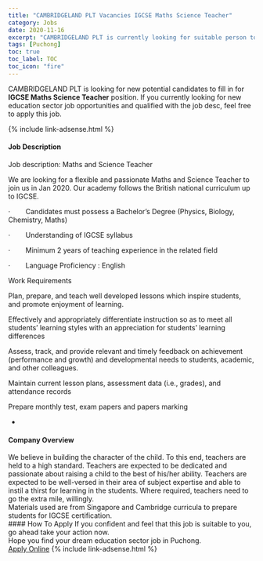 ```yaml
---
title: "CAMBRIDGELAND PLT Vacancies IGCSE Maths Science Teacher" 
category: Jobs 
date: 2020-11-16 
excerpt: "CAMBRIDGELAND PLT is currently looking for suitable person to fill in the IGCSE Maths Science Teacher which positioned at Puchong" 
tags: [Puchong] 
toc: true 
toc_label: TOC 
toc_icon: "fire" 
--- 
```


<p>CAMBRIDGELAND PLT is looking for new potential candidates to fill in for <b>IGCSE Maths Science Teacher</b> position. If you currently looking for new education sector job opportunities and qualified with the job desc, feel free to apply this job.
</p>{% include link-adsense.html %} 
 <div><div><div><h4>Job Description</h4></div></div><div><div><span><div><p>Job description:&#160;Maths and Science Teacher</p><p>We are looking for a flexible and passionate Maths and Science Teacher to join us in Jan 2020. Our academy follows the British national curriculum up to IGCSE.</p><p>&#183;&#160;&#160;&#160;&#160;&#160;&#160;&#160;&#160;Candidates must possess a Bachelor&#8217;s Degree (Physics, Biology, Chemistry, Maths)</p><p>&#183;&#160;&#160;&#160;&#160;&#160;&#160;&#160;&#160;Understanding of IGCSE syllabus</p><p>&#183;&#160;&#160;&#160;&#160;&#160;&#160;&#160;&#160;Minimum 2 years of teaching experience in the related field</p><p>&#183;&#160;&#160;&#160;&#160;&#160;&#160;&#160;&#160;Language Proficiency : English</p><p>Work Requirements</p><p>Plan, prepare, and teach well developed lessons which inspire students, and promote enjoyment of learning.</p><p>Effectively and appropriately differentiate instruction so as to meet all students&#8217; learning styles with an appreciation for students&#8217; learning differences</p><p>Assess, track, and provide relevant and timely feedback on achievement (performance and growth) and developmental needs to students, academic, and other colleagues.</p><p>Maintain current lesson plans, assessment data (i.e., grades), and attendance records</p><p>Prepare monthly test, exam papers and papers marking</p><ul><li><br></li></ul></div></span></div></div></div> 
<div><div><div><h4>Company Overview</h4></div></div><div><div><span><div><div>We believe in building the character of the child. To this end, teachers are held to a high standard. Teachers are expected to be dedicated and passionate about raising a child to the best of his/her ability. Teachers are expected to be well-versed in their area of subject expertise and able to instil a thirst for learning in the students. Where required, teachers need to go the extra mile, willingly.</div>
<div>Materials used are from Singapore and Cambridge curricula to prepare students for IGCSE certification.&#160;</div></div></span></div></div></div> 
#### How To Apply 
If you confident and feel that this job is suitable to you, go ahead take your action now. <br/> 
Hope you find your dream education sector job in Puchong. <br/> 
<a href="https://www.jobstreet.com.my/en/job/igcse-maths-science-teacher-4424605?jobId=jobstreet-my-job-4424605&sectionRank=30&token=0~89a5f92b-ced3-4436-88bb-1715de411ece&fr=SRP%20View%20In%20New%20Ta" class="btn btn--info" target="_blank" rel="nofollow noopenner">Apply Online</a> 
{% include link-adsense.html %} 